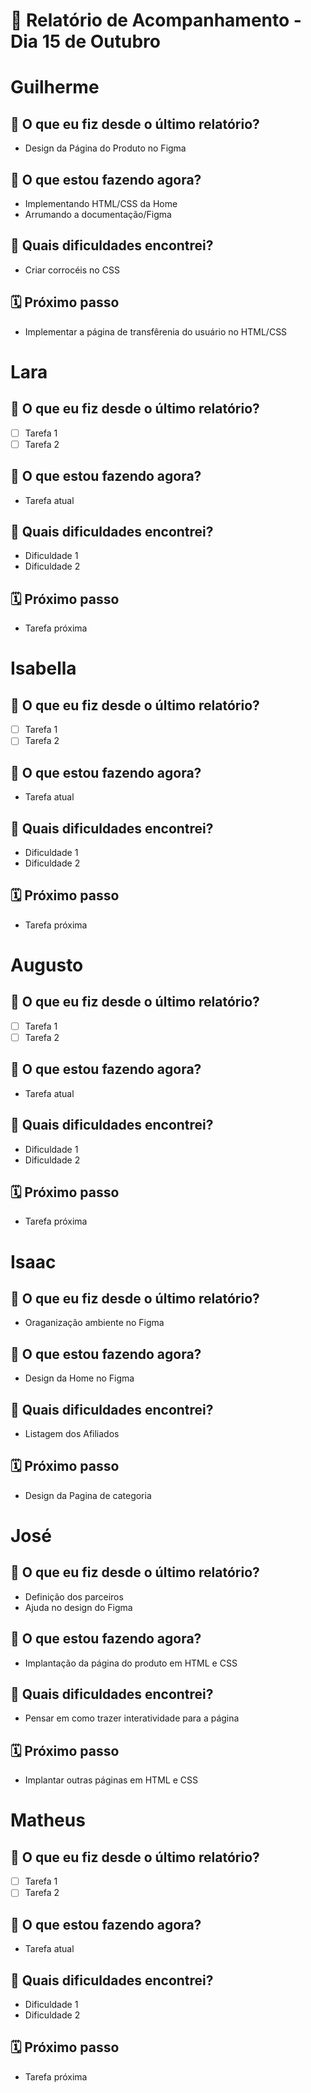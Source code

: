 # 📆 Relatório de Acompanhamento - Dia 15 de Outubro


# Guilherme

## 🙋 O que eu fiz desde o último relatório?
- Design da Página do Produto no Figma

## 🚧 O que estou fazendo agora?
- Implementando HTML/CSS da Home
- Arrumando a documentação/Figma

## 🧱 Quais dificuldades encontrei?
- Criar corrocéis no CSS

## 🗓️ Próximo passo
- Implementar a página de transfêrenia do usuário no HTML/CSS

# Lara

## 🙋 O que eu fiz desde o último relatório?
- [ ] Tarefa 1
- [ ] Tarefa 2

## 🚧 O que estou fazendo agora?
- Tarefa atual

## 🧱 Quais dificuldades encontrei?
- Dificuldade 1
- Dificuldade 2

## 🗓️ Próximo passo
- Tarefa próxima

# Isabella

## 🙋 O que eu fiz desde o último relatório?
- [ ] Tarefa 1
- [ ] Tarefa 2

## 🚧 O que estou fazendo agora?
- Tarefa atual

## 🧱 Quais dificuldades encontrei?
- Dificuldade 1
- Dificuldade 2

## 🗓️ Próximo passo
- Tarefa próxima

# Augusto

## 🙋 O que eu fiz desde o último relatório?
- [ ] Tarefa 1
- [ ] Tarefa 2

## 🚧 O que estou fazendo agora?
- Tarefa atual

## 🧱 Quais dificuldades encontrei?
- Dificuldade 1
- Dificuldade 2

## 🗓️ Próximo passo
- Tarefa próxima

# Isaac

## 🙋 O que eu fiz desde o último relatório?
- Oraganização ambiente no Figma

## 🚧 O que estou fazendo agora?
- Design da Home no Figma

## 🧱 Quais dificuldades encontrei?
- Listagem dos Afiliados

## 🗓️ Próximo passo
- Design da Pagina de categoria 

# José

## 🙋 O que eu fiz desde o último relatório?
- Definição dos parceiros
- Ajuda no design do Figma

## 🚧 O que estou fazendo agora?
- Implantação da página do produto em HTML e CSS

## 🧱 Quais dificuldades encontrei?
- Pensar em como trazer interatividade para a página

## 🗓️ Próximo passo
- Implantar outras páginas em HTML e CSS

# Matheus

## 🙋 O que eu fiz desde o último relatório?
- [ ] Tarefa 1
- [ ] Tarefa 2

## 🚧 O que estou fazendo agora?
- Tarefa atual

## 🧱 Quais dificuldades encontrei?
- Dificuldade 1
- Dificuldade 2

## 🗓️ Próximo passo
- Tarefa próxima